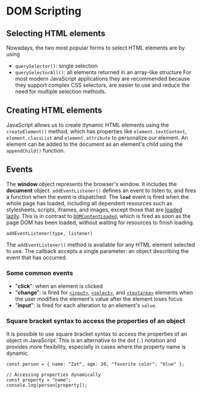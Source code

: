 # DOM Scripting

## Selecting HTML elements

Nowadays, the two most popular forms to select HTML elements are by using 
-    `querySelector()`: single selection
-    `querySelectorAll()`: all elements returned in an array-like structure
For most modern JavaScript applications they are recommended because they support complex CSS selectors, are easier to use and reduce the need for multiple selection methods.

## Creating HTML elements

JavaScript allows us to create dynamic HTML elements using the `createElement()` method, which has properties like `element.textContent`, `element.classList` and `element.attribute` to personalize our element. An element can be added to the document as an element's child using the `appendChild()` function.

## Events

The **window** object represents the browser's window. It includes the **document** object.  `addEventListener()` defines an event to listen to, and fires a function when the event is dispatched. The **`load`** event is fired when the whole page has loaded, including all dependent resources such as stylesheets, scripts, iframes, and images, except those that are [loaded lazily](https://developer.mozilla.org/en-US/docs/Web/Performance/Lazy_loading#images_and_iframes). This is in contrast to [`DOMContentLoaded`](https://developer.mozilla.org/en-US/docs/Web/API/Document/DOMContentLoaded_event "DOMContentLoaded"), which is fired as soon as the page DOM has been loaded, without waiting for resources to finish loading.

```
addEventListener(type, listener)
```

The `addEventListener()` method is available for any HTML element selected to use. The callback accepts a single parameter: an object describing the event that has occurred.

### Some common events

- "**click**": when an element is clicked
- "**change**": is fired for [`<input>`](https://developer.mozilla.org/en-US/docs/Web/HTML/Element/input), [`<select>`](https://developer.mozilla.org/en-US/docs/Web/HTML/Element/select), and [`<textarea>`](https://developer.mozilla.org/en-US/docs/Web/HTML/Element/textarea) elements when the user modifies the element's value after the element loses focus 
- "**input**": is fired for each alteration to an element's `value`.

### Square bracket syntax to access the properties of an object

It is possible to use square bracket syntax to access the properties of an object in JavaScript. This is an alternative to the dot (`.`) notation and provides more flexibility, especially in cases where the property name is dynamic.

```
const person = { name: "Zat", age: 20, "favorite color": "blue" };

// Accessing properties dynamically 
const property = "name"; 
console.log(person[property]);
```